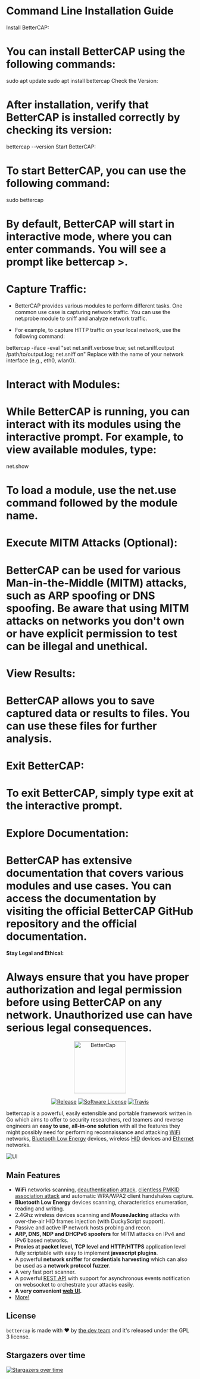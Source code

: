# Command Line Installation Guide
Install BetterCAP:

# You can install BetterCAP using the following commands:

sudo apt update
sudo apt install bettercap
Check the Version:

# After installation, verify that BetterCAP is installed correctly by checking its version:


bettercap --version
Start BetterCAP:

# To start BetterCAP, you can use the following command:


sudo bettercap

# By default, BetterCAP will start in interactive mode, where you can enter commands. You will see a prompt like bettercap >.

# Capture Traffic:

+ BetterCAP provides various modules to perform different tasks. One common use case is capturing network traffic. You can use the net.probe module to sniff and analyze network traffic.

+ For example, to capture HTTP traffic on your local network, use the following command:


bettercap -iface <your-network-interface> -eval "set net.sniff.verbose true; set net.sniff.output /path/to/output.log; net.sniff on"
Replace <your-network-interface> with the name of your network interface (e.g., eth0, wlan0).

# Interact with Modules:

# While BetterCAP is running, you can interact with its modules using the interactive prompt. For example, to view available modules, type:

net.show

# To load a module, use the net.use command followed by the module name.

# Execute MITM Attacks (Optional):

# BetterCAP can be used for various Man-in-the-Middle (MITM) attacks, such as ARP spoofing or DNS spoofing. Be aware that using MITM attacks on networks you don't own or have explicit permission to test can be illegal and unethical.

# View Results:

# BetterCAP allows you to save captured data or results to files. You can use these files for further analysis.

# Exit BetterCAP:

# To exit BetterCAP, simply type exit at the interactive prompt.

# Explore Documentation:

# BetterCAP has extensive documentation that covers various modules and use cases. You can access the documentation by visiting the official BetterCAP GitHub repository and the official documentation.

#### Stay Legal and Ethical:

# Always ensure that you have proper authorization and legal permission before using BetterCAP on any network. Unauthorized use can have serious legal consequences.




<p align="center">
  <img alt="BetterCap" src="https://raw.githubusercontent.com/bettercap/media/master/logo.png" height="140" />
  <p align="center">
    <a href="https://github.com/bettercap/bettercap/releases/latest"><img alt="Release" src="https://img.shields.io/github/release/bettercap/bettercap.svg?style=flat-square"></a>
    <a href="https://github.com/bettercap/bettercap/blob/master/LICENSE.md"><img alt="Software License" src="https://img.shields.io/badge/license-GPL3-brightgreen.svg?style=flat-square"></a>
    <a href="https://travis-ci.org/bettercap/bettercap"><img alt="Travis" src="https://img.shields.io/travis/bettercap/bettercap/master.svg?style=flat-square"></a>

  </p>
</p>

bettercap is a powerful, easily extensible and portable framework written in Go which aims to offer to security researchers, red teamers and reverse engineers an **easy to use**, **all-in-one solution** with all the features they might possibly need for performing reconnaissance and attacking [WiFi](https://www.bettercap.org/modules/wifi/) networks, [Bluetooth Low Energy](https://www.bettercap.org/modules/ble/) devices, wireless [HID](https://www.bettercap.org/modules/hid/) devices and [Ethernet](https://www.bettercap.org/modules/ethernet) networks.

![UI](https://raw.githubusercontent.com/bettercap/media/master/ui-events.png)

## Main Features

* **WiFi** networks scanning, [deauthentication attack](https://www.evilsocket.net/2018/07/28/Project-PITA-Writeup-build-a-mini-mass-deauther-using-bettercap-and-a-Raspberry-Pi-Zero-W/), [clientless PMKID association attack](https://www.evilsocket.net/2019/02/13/Pwning-WiFi-networks-with-bettercap-and-the-PMKID-client-less-attack/) and automatic WPA/WPA2 client handshakes capture.
* **Bluetooth Low Energy** devices scanning, characteristics enumeration, reading and writing.
* 2.4Ghz wireless devices scanning and **MouseJacking** attacks with over-the-air HID frames injection (with DuckyScript support).
* Passive and active IP network hosts probing and recon.
* **ARP, DNS, NDP and DHCPv6 spoofers** for MITM attacks on IPv4 and IPv6 based networks.
* **Proxies at packet level, TCP level and HTTP/HTTPS** application level fully scriptable with easy to implement **javascript plugins**.
* A powerful **network sniffer** for **credentials harvesting** which can also be used as a **network protocol fuzzer**.
* A very fast port scanner.
* A powerful [REST API](https://www.bettercap.org/modules/core/api.rest/) with support for asynchronous events notification on websocket to orchestrate your attacks easily.
* **A very convenient [web UI](https://www.bettercap.org/usage/#web-ui).**
* [More!](https://www.bettercap.org/modules/)

## License

`bettercap` is made with ♥  by [the dev team](https://github.com/orgs/bettercap/people) and it's released under the GPL 3 license.

## Stargazers over time

[![Stargazers over time](https://starchart.cc/bettercap/bettercap.svg)](https://starchart.cc/bettercap/bettercap)

